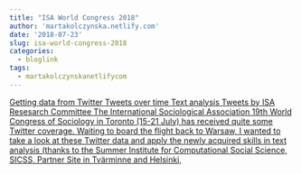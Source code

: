 ```yaml
---
title: "ISA World Congress 2018"
author: 'martakolczynska.netlify.com'
date: '2018-07-23'
slug: isa-world-congress-2018
categories:
  - bloglink
tags:
  - martakolczynskanetlifycom
---
```


[Getting data from Twitter Tweets over time Text analysis Tweets by ISA Resesarch Committee The International Sociological Association 19th World Congress of Sociology in Toronto (15-21 July) has received quite some Twitter coverage. Waiting to board the flight back to Warsaw, I wanted to take a look at these Twitter data and apply the newly acquired skills in text analysis (thanks to the Summer Institute for Computational Social Science, SICSS, Partner Site in Tvärminne and Helsinki,<i class="fas fa-external-link-alt"></i>](https://martakolczynska.com/post/isa-twitter/)

